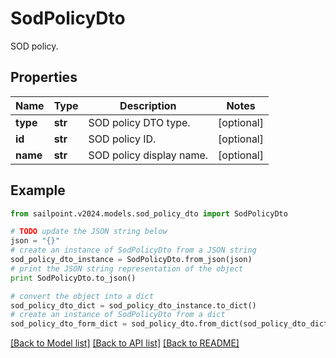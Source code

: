 # SodPolicyDto

SOD policy.

## Properties

Name | Type | Description | Notes
------------ | ------------- | ------------- | -------------
**type** | **str** | SOD policy DTO type. | [optional] 
**id** | **str** | SOD policy ID. | [optional] 
**name** | **str** | SOD policy display name. | [optional] 

## Example

```python
from sailpoint.v2024.models.sod_policy_dto import SodPolicyDto

# TODO update the JSON string below
json = "{}"
# create an instance of SodPolicyDto from a JSON string
sod_policy_dto_instance = SodPolicyDto.from_json(json)
# print the JSON string representation of the object
print SodPolicyDto.to_json()

# convert the object into a dict
sod_policy_dto_dict = sod_policy_dto_instance.to_dict()
# create an instance of SodPolicyDto from a dict
sod_policy_dto_form_dict = sod_policy_dto.from_dict(sod_policy_dto_dict)
```
[[Back to Model list]](../README.md#documentation-for-models) [[Back to API list]](../README.md#documentation-for-api-endpoints) [[Back to README]](../README.md)


